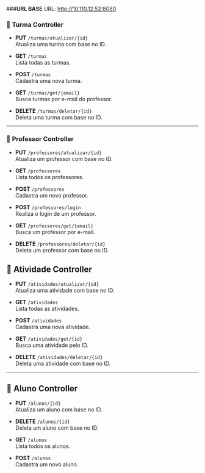 ###**URL BASE**
URL: http://10.110.12.52:8080

### 📘 **Turma Controller**

- **PUT** `/turmas/atualizar/{id}`  
  Atualiza uma turma com base no ID.

- **GET** `/turmas`  
  Lista todas as turmas.

- **POST** `/turmas`  
  Cadastra uma nova turma.

- **GET** `/turmas/get/{email}`  
  Busca turmas por e-mail do professor.

- **DELETE** `/turmas/deletar/{id}`  
  Deleta uma turma com base no ID.

---

### 📙 **Professor Controller**

- **PUT** `/professores/atualizar/{id}`  
  Atualiza um professor com base no ID.

- **GET** `/professores`  
  Lista todos os professores.

- **POST** `/professores`  
  Cadastra um novo professor.

- **POST** `/professores/login`  
  Realiza o login de um professor.

- **GET** `/professores/get/{email}`  
  Busca um professor por e-mail.

- **DELETE** `/professores/deletar/{id}`  
  Deleta um professor com base no ID.

## 📌 Atividade Controller

- **PUT** `/atividades/atualizar/{id}`  
  Atualiza uma atividade com base no ID.

- **GET** `/atividades`  
  Lista todas as atividades.

- **POST** `/atividades`  
  Cadastra uma nova atividade.

- **GET** `/atividades/get/{id}`  
  Busca uma atividade pelo ID.

- **DELETE** `/atividades/deletar/{id}`  
  Deleta uma atividade com base no ID.

---

## 📒 Aluno Controller

- **PUT** `/alunos/{id}`  
  Atualiza um aluno com base no ID.

- **DELETE** `/alunos/{id}`  
  Deleta um aluno com base no ID.

- **GET** `/alunos`  
  Lista todos os alunos.

- **POST** `/alunos`  
  Cadastra um novo aluno.
